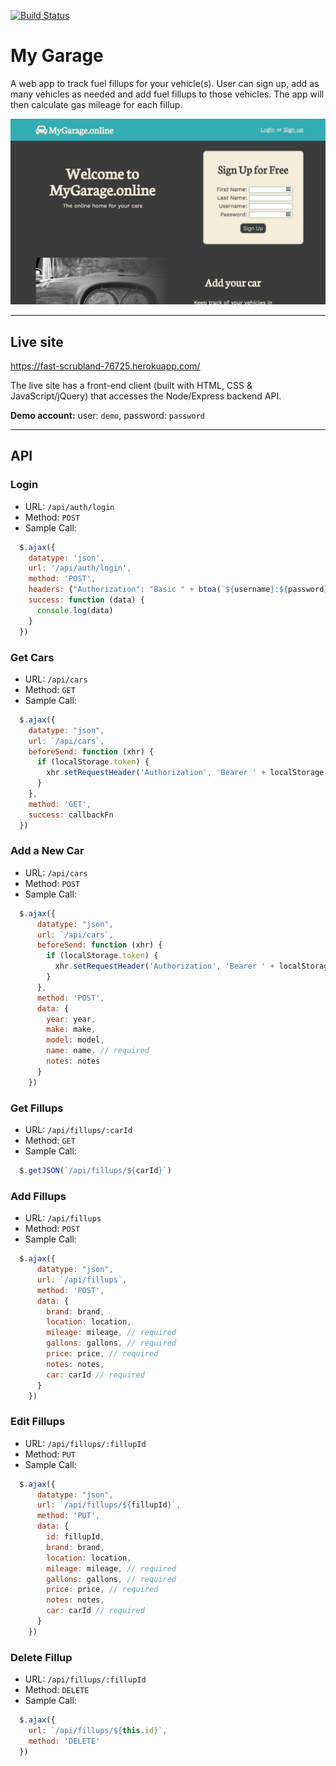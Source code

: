 [![Build Status](https://travis-ci.org/jhnnyk/garage.svg?branch=master)](https://travis-ci.org/jhnnyk/garage)
# My Garage

A web app to track fuel fillups for your vehicle(s). User can sign up, add as many vehicles as needed and add fuel fillups to those vehicles. The app will then calculate gas mileage for each fillup.

![screenshot](/public/images/mygarage-screenshot.png)

---
## Live site
https://fast-scrubland-76725.herokuapp.com/

The live site has a front-end client (built with HTML, CSS & JavaScript/jQuery) that accesses the Node/Express backend API.

**Demo account:** user: `demo`, password: `password`

---
## API
### Login
* URL: `/api/auth/login`
* Method: `POST`
* Sample Call:
```javascript
  $.ajax({
    datatype: 'json',
    url: '/api/auth/login',
    method: 'POST',
    headers: {"Authorization": "Basic " + btoa(`${username}:${password}`)},
    success: function (data) {
      console.log(data)
    }
  })
```

### Get Cars
* URL: `/api/cars`
* Method: `GET`
* Sample Call:
```javascript
  $.ajax({
    datatype: "json",
    url: `/api/cars`,
    beforeSend: function (xhr) {
      if (localStorage.token) {
        xhr.setRequestHeader('Authorization', 'Bearer ' + localStorage.token)
      }
    },
    method: 'GET',
    success: callbackFn
  })
```

### Add a New Car
* URL: `/api/cars`
* Method: `POST`
* Sample Call:
```javascript
  $.ajax({
      datatype: "json",
      url: `/api/cars`,
      beforeSend: function (xhr) {
        if (localStorage.token) {
          xhr.setRequestHeader('Authorization', 'Bearer ' + localStorage.token)
        }
      },
      method: 'POST',
      data: {
        year: year,
        make: make,
        model: model,
        name: name, // required
        notes: notes
      }
    })
```


### Get Fillups
* URL: `/api/fillups/:carId`
* Method: `GET`
* Sample Call:
```javascript
  $.getJSON(`/api/fillups/${carId}`)
```

### Add Fillups
* URL: `/api/fillups`
* Method: `POST`
* Sample Call:
```javascript
  $.ajax({
      datatype: "json",
      url: `/api/fillups`,
      method: 'POST',
      data: {
        brand: brand,
        location: location,
        mileage: mileage, // required
        gallons: gallons, // required
        price: price, // required
        notes: notes,
        car: carId // required
      }
    })
```

### Edit Fillups
* URL: `/api/fillups/:fillupId`
* Method: `PUT`
* Sample Call:
```javascript
  $.ajax({
      datatype: "json",
      url: `/api/fillups/${fillupId}`,
      method: 'PUT',
      data: {
        id: fillupId,
        brand: brand,
        location: location,
        mileage: mileage, // required
        gallons: gallons, // required
        price: price, // required
        notes: notes,
        car: carId // required
      }
    })
```

### Delete Fillup
* URL: `/api/fillups/:fillupId`
* Method: `DELETE`
* Sample Call:
```javascript
  $.ajax({
    url: `/api/fillups/${this.id}`,
    method: 'DELETE'
  })
```
